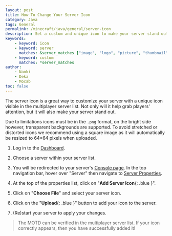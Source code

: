 ```yaml
---
layout: post
title: How To Change Your Server Icon
category: Java
tags: General
permalink: /minecraft/java/general/server-icon
description: Set a custom and unique icon to make your server stand out in multiplayer servers list.
keywords:
    - keyword: icon
    - keyword: server
      matches: &server_matches ["image", "logo", "picture", "thumbnail"]
    - keyword: custom
      matches: *server_matches
author:
    - Naoki
    - Deka
    - Mocab
toc: false
---
```


The server icon is a great way to customize your server with a unique icon visible in the multiplayer server list. Not only will it help grab players' attention, but it will also make your server stand out.

Due to limitations icons must be in the `.png` format, on the bright side however, transparent backgrounds are supported. To avoid stretched or distorted icons we recommend using a square image as it will automatically be resized to 64\*64 pixels when uploaded.

1. Log in to the [Dashboard](https://client.falixnodes.net/).

2. Choose a server within your server list.

3. You will be redirected to your server's [Console page](https://client.falixnodes.net/server/console). In the top navigation bar, hover over "Server" then navigate to [Server Properties](https://client.falixnodes.net/server/properties).

4. At the top of the properties list, click on "**Add Server Icon**{: .blue }".

5. Click on "**Choose File**" and select your server icon.

6. Click on the "**Upload**{: .blue }" button to add your icon to the server.

7. (Re)start your server to apply your changes.

> The MOTD can be verified in the multiplayer server list. If your icon correctly appears, then you have successfully added it!
